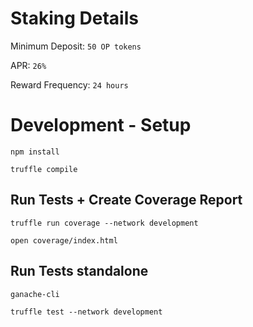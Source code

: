
# Staking Details

Minimum Deposit: `50 OP tokens`

APR: `26%`

Reward Frequency: `24 hours`

# Development - Setup

`npm install`  

`truffle compile`

## Run Tests + Create Coverage Report

`truffle run coverage --network development`

`open coverage/index.html`

  

## Run Tests standalone

  
`ganache-cli`

`truffle test --network development`